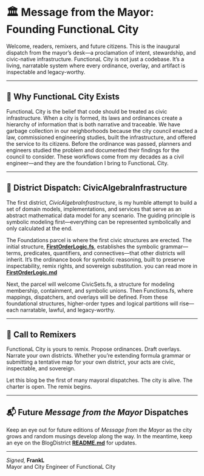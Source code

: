 # 🏛️ Message from the Mayor: Founding FunctionaL City

Welcome, readers, remixers, and future citizens. This is the inaugural dispatch from the mayor’s desk—a proclamation of intent, stewardship, and civic-native infrastructure. FunctionaL City is not just a codebase. It’s a living, narratable system where every ordinance, overlay, and artifact is inspectable and legacy-worthy.

---

## 🌆 Why FunctionaL City Exists

FunctionaL City is the belief that code should be treated as civic infrastructure. When a city is formed, its laws and ordinances create a hierarchy of information that is both narrative and traceable. We have garbage collection in our neighborhoods because the city council enacted a law, commissioned engineering studies, built the infrastructure, and offered the service to its citizens. Before the ordinance was passed, planners and engineers studied the problem and documented their findings for the council to consider. These workflows come from my decades as a civil engineer—and they are the foundation I bring to FunctionaL City.


---

## 🧮 District Dispatch: CivicAlgebraInfrastructure

The first district, *CivicAlgebraInfrastructure*, is my humble attempt to build a set of domain models, implementations, and services that serve as an abstract mathematical data model for any scenario. The guiding principle is symbolic modeling first—everything can be represented symbolically and only calculated at the end.

The Foundations parcel is where the first civic structures are erected. The initial structure, [**FirstOrderLogic.fs**](../../CivicAlgebraicInfrastructure/Foundations/FirstOrderLogic.fs), establishes the symbolic grammar—terms, predicates, quantifiers, and connectives—that other districts will inherit. It’s the ordinance book for symbolic reasoning, built to preserve inspectability, remix rights, and sovereign substitution. you can read more in [**FirstOrderLogic.md**](../../CivicAlgebraicInfrastructure/Foundations/FirstOrderLogic.md)

Next, the parcel will welcome CivicSets.fs, a structure for modeling membership, containment, and symbolic unions. Then Functions.fs, where mappings, dispatchers, and overlays will be defined. From these foundational structures, higher-order types and logical partitions will rise—each narratable, lawful, and legacy-worthy.

---

## 📣 Call to Remixers

FunctionaL City is yours to remix. Propose ordinances. Draft overlays. Narrate your own districts. Whether you’re extending formula grammar or submitting a tentative map for your own district, your acts are civic, inspectable, and sovereign.

Let this blog be the first of many mayoral dispatches. The city is alive. The charter is open. The remix begins.

---

## 📬 Future *Message from the Mayor* Dispatches

Keep an eye out for future editions of *Message from the Mayor* as the city grows and random musings develop along the way. In the meantime, keep an eye on the BlogDistrict [**README.md**](../README.md) for updates.

---

*Signed,*
**FrankL**  
Mayor and City Engineer of FunctionaL City
